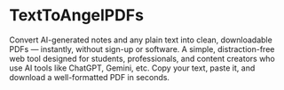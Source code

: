 # TextToAngelPDFs
Convert AI-generated notes and any plain text into clean, downloadable PDFs — instantly, without sign-up or software.  A simple, distraction-free web tool designed for students, professionals, and content creators who use AI tools like ChatGPT, Gemini, etc. Copy your text, paste it, and download a well-formatted PDF in seconds.
